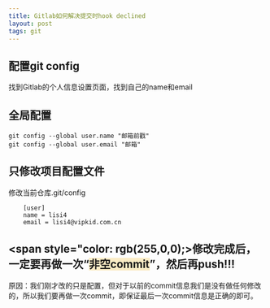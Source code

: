 ```yaml
---
title: Gitlab如何解决提交时hook declined
layout: post
tags: git
---
```

## 配置git config
找到Gitlab的个人信息设置页面，找到自己的name和email

## 全局配置
    git config --global user.name "邮箱前戳"
    git config --global user.email "邮箱"
    
## 只修改项目配置文件
修改当前仓库.git/config
````
    [user]
    name = lisi4
    email = lisi4@vipkid.com.cn
````
## <span style="color: rgb(255,0,0);>修改完成后，一定要再做一次“<span style="background-color: rgba(246,195,66,0.3);">非空commit</span>”，然后再push!!!</span>
原因：我们刚才改的只是配置，但对于以前的commit信息我们是没有做任何修改的，所以我们要再做一次commit，即保证最后一次commit信息是正确的即可。